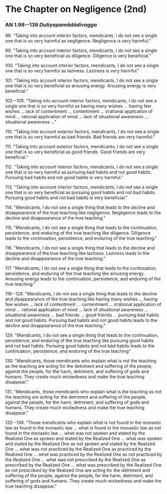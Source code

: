 # The Chapter on Negligence (2nd)

### AN 1.98--139 *Dutiyapamādādivagga*

98\. "Taking into account interior factors, mendicants, I do not see a single
one that is so very harmful as negligence. Negligence is very harmful."

<!--pg-->
99\. "Taking into account interior factors, mendicants, I do not see a single
one that is so very beneficial as diligence. Diligence is very
beneficial."

<!--pg-->
100\. "Taking into account interior factors, mendicants, I do not see a single
one that is so very harmful as laziness. Laziness is very harmful."

<!--pg-->
101\. "Taking into account interior factors, mendicants, I do not see a single
one that is so very beneficial as arousing energy. Arousing energy is
very beneficial."

<!--pg-->
102--109\. "Taking into account interior factors, mendicants, I do not see a single
one that is so very harmful as having many wishes ... having few wishes
... lack of contentment ... contentment ... irrational application of
mind ... rational application of mind ... lack of situational awareness
... situational awareness ..."

<!--pg-->
110\. "Taking into account exterior factors, mendicants, I do not see a single
one that is so very harmful as bad friends. Bad friends are very
harmful."

<!--pg-->
111\. "Taking into account exterior factors, mendicants, I do not see a single
one that is so very beneficial as good friends. Good friends are very
beneficial."

<!--pg-->
112\. "Taking into account interior factors, mendicants, I do not see a single
one that is so very harmful as pursuing bad habits and not good habits.
Pursuing bad habits and not good habits is very harmful."

<!--pg-->
113\. "Taking into account interior factors, mendicants, I do not see a single
one that is so very beneficial as pursuing good habits and not bad
habits. Pursuing good habits and not bad habits is very beneficial."

<!--pg-->
114\. "Mendicants, I do not see a single thing that leads to the decline and
disappearance of the true teaching like negligence. Negligence leads to
the decline and disappearance of the true teaching."

<!--pg-->
115\. "Mendicants, I do not see a single thing that leads to the continuation,
persistence, and enduring of the true teaching like diligence. Diligence
leads to the continuation, persistence, and enduring of the true
teaching."

<!--pg-->
116\. "Mendicants, I do not see a single thing that leads to the decline and
disappearance of the true teaching like laziness. Laziness leads to the
decline and disappearance of the true teaching."

<!--pg-->
117\. "Mendicants, I do not see a single thing that leads to the continuation,
persistence, and enduring of the true teaching like arousing energy.
Arousing energy leads to the continuation, persistence, and enduring of
the true teaching."

<!--pg-->
118--128\. "Mendicants, I do not see a single thing that leads to the decline and
disappearance of the true teaching like having many wishes ... having
few wishes ... lack of contentment ... contentment ... irrational
application of mind ... rational application of mind ... lack of
situational awareness ... situational awareness ... bad friends ... good
friends ... pursuing bad habits and not good habits. Pursuing bad habits
and not good habits leads to the decline and disappearance of the true
teaching."

<!--pg-->
129\. "Mendicants, I do not see a single thing that leads to the continuation,
persistence, and enduring of the true teaching like pursuing good habits
and not bad habits. Pursuing good habits and not bad habits leads to the
continuation, persistence, and enduring of the true teaching"

<!--pg-->
130\. "Mendicants, those mendicants who explain what is not the teaching as
the teaching are acting for the detriment and suffering of the people,
against the people, for the harm, detriment, and suffering of gods and
humans. They create much wickedness and make the true teaching
disappear."

<!--pg-->
131\. "Mendicants, those mendicants who explain what is the teaching as not
the teaching are acting for the detriment and suffering of the people,
against the people, for the harm, detriment, and suffering of gods and
humans. They create much wickedness and make the true teaching
disappear."

<!--pg-->
132--139\. "Those mendicants who explain what is not found in the monastic law as
found in the monastic law ... what is found in the monastic law as not
found in the monastic law ... what was not spoken and stated by the
Realized One as spoken and stated by the Realized One ... what was
spoken and stated by the Realized One as not spoken and stated by the
Realized One ... what was not practiced by the Realized One as practiced
by the Realized One ... what was practiced by the Realized One as not
practiced by the Realized One ... what was not prescribed by the
Realized One as prescribed by the Realized One ... what was prescribed
by the Realized One as not prescribed by the Realized One are acting for
the detriment and suffering of the people, against the people, for the
harm, detriment, and suffering of gods and humans. They create much
wickedness and make the true teaching disappear."

<!--pg-->
